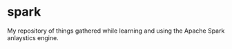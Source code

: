 # spark
My repository of things gathered while learning and using the Apache Spark anlaystics engine.
